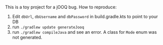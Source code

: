 This is a toy project for a jOOQ bug. How to reproduce:

1. Edit `dbUrl`, `dbUsername` and `dbPassword` in build.gradle.kts to point to your DB
1. run `./gradlew update generateJooq`
1. run `./gradlew compileJava` and see an error. A class for `Mode` enum was not generated. 
